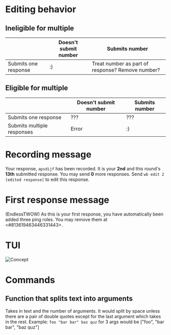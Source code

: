 # Editing behavior
## Ineligible for multiple
| | Doesn't submit number | Submits number |
| --- | --- | --- |
| Submits one response | :) | Treat number as part of response? Remove number? |

## Eligible for multiple
| | Doesn't submit number | Submits number |
| --- | --- | --- |
| Submits one response | ??? | ??? |
| Submits multiple responses | Error | :) |

# Recording message
Your response, `apsdijf` has been recorded.
It is your **2nd** and this round's **13th** submitted response.
You may send **0** more responses.
Send `wb edit 2 [edited response]` to edit this response.

# First response message
(EndlessTWOW) As this is your first response, you have automatically been added three ping roles. You may remove them at <#813619463446331443>.

# TUI
![Concept](concept-tui.png)

# Commands
## Function that splits text into arguments
Takes in text and the number of arguments.
It would split by space unless there are a pair of double quotes except for the last argument which takes in the rest.
Example: `foo "bar bar" baz quz` for 3 args would be ["foo", "bar bar", "baz quz"]